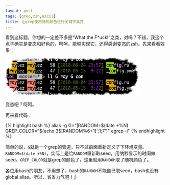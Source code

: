 ```yaml
---
layout: post
tags: [grep,zsh,ascii]
title: 让grep使用随机颜色进行关键字高亮
---
```


看到这标题，你想的一定差不多是“What the F*uck!”之类，对吗？不错，我这个点子确实是变态和好色的，呵呵。能够实现它，还得感谢变态的zsh。先来看看效果：

![grep](/images/colorful_grep.png "grep随机颜色")

变态吧？呵呵。

再来看代码：

{% highlight bash %}
alias -g G="|RANDOM=\$(date +%N) GREP_COLOR=\"\$(echo 3\$[RANDOM%6+1]';1;7')\" egrep -i"
{% endhighlight %}

简单的说，``G``就是一个grep的管道，只不过前面重新定义了下环境变量。``RANDOM=$(date +%N)``，实际上是给``RANDOM``重新取seed，用纳秒显示的时间做seed。``GREP_COLOR``就是grep的颜色了，这里就用``RANDOM``取了随机颜色了。

各位用bash的朋友，不用想了，bash的``RANDOM``不能自己取seed，bash也没有global alias。所以，省省力气吧！;)
